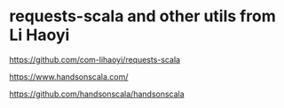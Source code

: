 requests-scala and other utils from Li Haoyi
============================================

https://github.com/com-lihaoyi/requests-scala

https://www.handsonscala.com/

https://github.com/handsonscala/handsonscala
